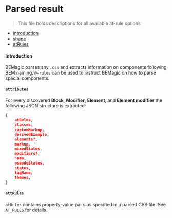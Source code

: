 # Parsed result

> This file holds descriptions for all available at-rule options

* [introduction](#introduction)
* [shape](#shape)
* [atRules](#atRules)

#### Introduction

BEMagic parses any `.css` and extracts information on components following BEM naming. `@-rules` can be used to instruct BEMagic on how to parse special components.


#### `attributes`

For every discovered **Block**, **Modifier**, **Element**, and **Element modifier** the following JSON structure is extracted:

```json
{
    atRules,
    classes,
    customMarkup,
    derivedExample,
    elements?,
    markup,
    mixedStates,
    modifiers?,
    name,
    pseudoStates,
    states,
    tagName,
    themes,
}
```

#### `attRules`

`atRules` contains property-value pairs as specified in a parsed CSS file. See `AT_RULES` for details.

